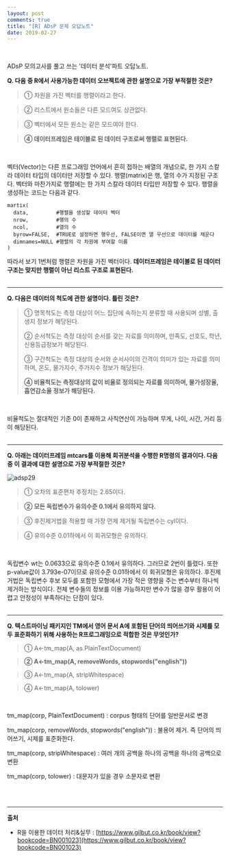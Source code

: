 ```yaml
---
layout: post
comments: true
title: "[R] ADsP 문제 오답노트"
date: 2019-02-27
--- 
```

<br/>

ADsP 모의고사를 풀고 쓰는 '데이터 분석'파트 오답노트. 
<br/>

**Q. 다음 중 R에서 사용가능한 데이터 오브젝트에 관한 설명으로 가장 부적절한 것은?**

> ① 차원을 가진 벡터를 행렬이라고 한다. <p>
  
> ② 리스트에서 원소들은 다른 모드여도 상관없다. <p>
  
> ③ 벡터에서 모든 원소는 같은 모드여야 한다. <p>
  
> **④ 데이터프레임은 테이블로 된 데이터 구조로써 행렬로 표현된다.** <p>
<br/>

벡터(Vector)는 다른 프로그래밍 언어에서 흔히 접하는 배열의 개념으로, 한 가지 스칼라 데이터 타입의 데이터만 저장할 수 있다. 
행렬(matrix)은 행, 열의 수가 지정된 구조다. 벡터와 마찬가지로 행렬에는 한 가지 스칼라 데이터 타입만 저장할 수 있다. 
행렬을 생성하는 코드는 다음과 같다. 

```
martix(
  data,         #행렬을 생성할 데이터 벡터
  nrow,         #행의 수
  ncol,         #열의 수
  byrow=FALSE,  #TRUE로 설정하면 행우선, FALSE이면 열 우선으로 데이터를 채운다
  dimnames=NULL #행렬의 각 차원에 부여할 이름
)
```
따라서 보기 1번처럼 행렬은 차원을 가진 벡터이다. **데이터프레임은 테이블로 된 데이터 구조는 맞지만 행렬이 아닌 리스트 구조로 표현된다.**
<br/><br/><hr/>

**Q. 다음은 데이터의 척도에 관한 설명이다. 틀린 것은?**
> ① 명목척도는 측정 대상이 어느 집단에 속하는지 분류할 때 사용되며 성별, 출생지 정보가 해당된다. <p>
> ② 순서척도는 측정 대상이 순서를 갖는 자료를 의미하며, 만족도, 선호도, 학년, 신용등급정보가 해당된다. <p>
> ③ 구간척도는 측정 대상의 순서와 순서사이의 간격이 의미가 있는 자료를 의미하며, 온도, 물가지수, 주가지수 정보가 해당된다. <p>
> **④ 비율척도는 측정대상의 값이 비율로 정의되는 자료를 의미하며, 물가성장율, 흡연감소율 정보가 해당된다.** <p>
<br/>

비율척도는 절대적인 기준 0이 존재하고 사칙연산이 가능하며 무게, 나이, 시간, 거리 등이 해당된다.
<br/><br/>

<hr/>

**Q. 아래는 데이터프레임 mtcars를 이용해 회귀분석을 수행한 R명령의 결과이다. 다음 중 이 결과에 대한 설명으로 가장 부적절한 것은?** <p>
![adsp29](https://user-images.githubusercontent.com/29648470/53462119-0d9e0800-3a86-11e9-89d3-7db002268f36.PNG) 

> ① 오차의 표준편차 추정치는 2.65이다. <p>
  
> **② 모든 독립변수가 유의수준 0.1에서 유의하지 않다.** <p>
  
> ③ 후진제거법을 적용할 때 가장 먼제 제거될 독립변수는 cyl이다. <p>
  
> ④ 유의수준 0.01하에서 이 회귀모형은 유의하다. <p>
<br/>

독립변수 wt는 0.0633으로 유의수준 0.1에서 유의하다. 그러므로 2번이 틀렸다. 또한 p-value값이 3.793e-07이므로 유의수준 0.01하에서 이 회귀모형은 유의하다. 
후진제거법은 독립변수 후보 모두를 포함한 모형에서 가장 적은 영향을 주는 변수부터 하나씩 제거하는 방식이다. 전체 변수들의 정보를 이용 가능하지만
변수가 많을 경우 활용이 어렵고 안정성이 부족하다는 단점이 있다. 
<br/><br/>

<hr/>

**Q. 텍스트마이닝 패키지인 TM에서 영어 문서 A에 포함된 단어의 띄어쓰기와 시제를 모두 표준화하기 위해 사용하는 R프로그래밍으로 적합한 것은 무엇인가?**

> ① A<-tm_map(A, as.PlainTextDocument) <p>
  
> **② A<-tm_map(A, removeWords, stopwords("english"))** <p>
  
> ③ A<-tm_map(A, stripWhitespace) <p>
  
> ④ A<-tm_map(A, tolower) <p>  
<br/>

tm_map(corp, PlainTextDocument) : corpus 형태의 단어를 일반문서로 변경 <p>
  
tm_map(corp, removeWords, stopwords("english")) : 불용어 제거. 즉 단어의 띄어쓰기, 시제를 표준화한다. <p>
  
tm_map(corp, stripWhitespace) : 여러 개의 공백을 하나의 공백을 하나의 공백으로 변환 <p>
  
tm_map(corp, tolower) : 대문자가 있을 경우 소문자로 변환 <p>
<br/><br/>

<hr/>


<strong>출처</strong>

* R을 이용한 데이터 처리&실무 : [https://www.gilbut.co.kr/book/view?bookcode=BN001023](https://www.gilbut.co.kr/book/view?bookcode=BN001023)
<br/><br/>







